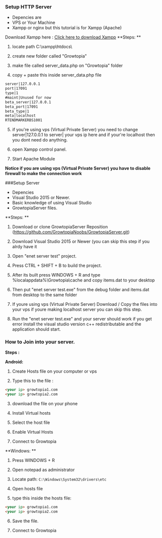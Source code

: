 ### Setup HTTP Server

- Depencies are
- VPS or Your Machine
- Xampp or nginx but this tutorial is for Xampp (Apache)

Download Xampp here : [Click here to download Xampp](https://www.apachefriends.org/xampp-files/7.4.6/xampp-windows-x64-7.4.6-0-VC15-installer.exe)
**Steps: **
1. locate path C:\xampp\htdocs\

2. create new folder called "Growtopia"

3. make file called server_data.php on "Growtopia" folder

4. copy + paste this inside server_data.php file

```html
server|127.0.0.1
port|17091
type|1
#maint|Unused for now
beta_server|127.0.0.1
beta_port|17091
beta_type|1
meta|localhost
RTENDMARKERBS1001
```
5. if you're using vps (Virtual Private Server) you need to change server|127.0.0.1 to server| your vps ip here and if your're localhost then you dont need do anything.

6. open Xampp control panel.

7. Start Apache Module

**Notice if you are using vps (Virtual Private Server) you have to disable firewall to make the connection work**

###Setup Server

- Depencies
- Visual Studio 2015 or Newer.
- Basic knowledge of using Visual Studio
- GrowtopiaServer files.

**Steps: **
1. Download or clone GrowtopiaServer Reposition (https://github.com/GrowtopiaNoobs/GrowtopiaServer.git)

2. Download Visual Studio 2015 or Newer (you can skip this step if you alrdy have it
3. Open "enet server test" project.

4. Press CTRL + SHIFT + B to build the project.

5. After its built press WINDOWS + R and type %localappdata%\Growtopia\cache and copy items.dat to your desktop

6. Then put "enet server test.exe" from the debug folder and items.dat from desktop to the same folder

7. If youre using vps (Virtual Private Server) Download / Copy the files into your vps if youre making localhost server you can skip this step.

8. Run the "enet server test.exe" and your server should work if you get error install the visual studio version c++ redistributable and the application should start.

### How to Join into your server.

**Steps :**

**Android:**
1. Create Hosts file on your computer or vps

2. Type this to the file :

```html
<your ip> growtopia1.com
<your ip> growtopia2.com
```
3. download the file on your phone

4. Install Virtual hosts

5. Select the host file

6. Enable Virtual Hosts

7. Connect to Growtopia

**Windows: **
1. Press WINDOWS + R

2. Open notepad as administrator

3. Locate path: ```C:\Windows\System32\drivers\etc```

4. Open hosts file

5. type this inside the hosts file:

```html
<your ip> growtopia1.com
<your ip> growtopia2.com
```

6. Save the file.

7. Connect to Growtopia

